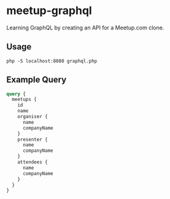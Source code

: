# meetup-graphql

Learning GraphQL by creating an API for a Meetup.com clone.

## Usage

```shell
php -S localhost:8080 graphql.php
```

## Example Query

```graphql
query {
  meetups {
    id
    name
    organiser {
      name
      companyName
    }
    presenter {
      name
      companyName
    }
    attendees {
      name
      companyName
    }
  }
}
```
